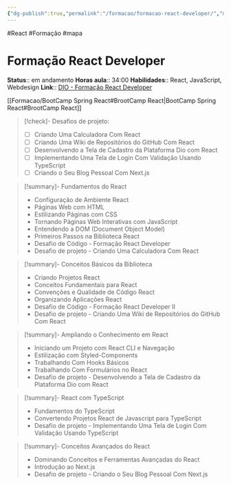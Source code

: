 ```yaml
---
{"dg-publish":true,"permalink":"/formacao/formacao-react-developer/","metatags":{"description":"Lista de disciplinas da formação"},"noteIcon":"default","updated":"2025-09-24T17:49:26.670-03:00"}
---
```


#React #Formação #mapa

# Formação React Developer

**Status**:: em andamento 
**Horas aula**:: 34:00
**Habilidades**:: React, JavaScript, Webdesign
**Link**:: [DIO - Formação React Developer](https://web.dio.me/track/formacao-react-developers)

[[Formacao/BootCamp Spring React#BrootCamp React\|BootCamp Spring React#BrootCamp React]]

>[!check]- Desafios de projeto:
> - [ ] Criando Uma Calculadora Com React
> - [ ] Criando Uma Wiki de Repositórios do GitHub Com React
> - [ ] Desenvolvendo a Tela de Cadastro da Plataforma Dio com React
> - [ ] Implementando Uma Tela de Login Com Validação Usando TypeScript
> - [ ] Criando o Seu Blog Pessoal Com Next.js

> [!summary]- Fundamentos do React
> - Configuração de Ambiente React
> - Páginas Web com HTML
> - Estilizando Páginas com CSS
> - Tornando Páginas Web Interativas com JavaScript
> - Entendendo a DOM (Document Object Model)
> - Primeiros Passos na Biblioteca React
> - Desafio de Código - Formação React Developer
> - Desafio de projeto - Criando Uma Calculadora Com React

> [!summary]- Conceitos Básicos da Biblioteca
> - Criando Projetos React
> - Conceitos Fundamentais para React
> - Convenções e Qualidade de Código React
> - Organizando Aplicações React
> - Desafio de Código - Formação React Developer II
> - Desafio de projeto - Criando Uma Wiki de Repositórios do GitHub Com React

> [!summary]- Ampliando o Conhecimento em React
> - Iniciando um Projeto com React CLI e Navegação
> - Estilização com Styled-Components
> - Trabalhando Com Hooks Básicos
> - Trabalhando Com Formulários no React
> - Desafio de projeto - Desenvolvendo a Tela de Cadastro da Plataforma Dio com React

> [!summary]- React com TypeScript
> - Fundamentos do TypeScript
> - Convertendo Projetos React de Javascript para TypeScript
> - Desafio de projeto - Implementando Uma Tela de Login Com Validação Usando TypeScript

> [!summary]- Conceitos Avançados do React
> - Dominando Conceitos e Ferramentas Avançadas do React
> - Introdução ao Next.js
> - Desafio de projeto - Criando o Seu Blog Pessoal Com Next.js
